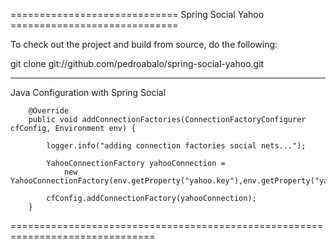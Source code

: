 ============================= Spring Social Yahoo =============================

To check out the project and build from source, do the following:

git clone git://github.com/pedroabalo/spring-social-yahoo.git
 
 
 -------------------------------------------------------------------------------
 
 Java Configuration with Spring Social
 
 
		@Override		
		public void addConnectionFactories(ConnectionFactoryConfigurer cfConfig, Environment env) {
	
			logger.info("adding connection factories social nets...");
		
			YahooConnectionFactory yahooConnection =
				new YahooConnectionFactory(env.getProperty("yahoo.key"),env.getProperty("yahoo.secret"));
		
			cfConfig.addConnectionFactory(yahooConnection);		
		}
 
 ===============================================================================
 
 
